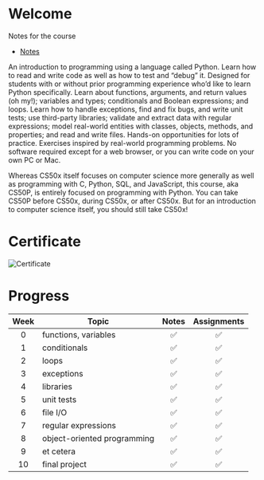 # Welcome

Notes for the course

- [Notes](https://cs50.harvard.edu/python/2022/notes/)

An introduction to programming using a language called Python. Learn how to read and write code as well as how to test and “debug” it. Designed for students with or without prior programming experience who’d like to learn Python specifically. Learn about functions, arguments, and return values (oh my!); variables and types; conditionals and Boolean expressions; and loops. Learn how to handle exceptions, find and fix bugs, and write unit tests; use third-party libraries; validate and extract data with regular expressions; model real-world entities with classes, objects, methods, and properties; and read and write files. Hands-on opportunities for lots of practice. Exercises inspired by real-world programming problems. No software required except for a web browser, or you can write code on your own PC or Mac.

Whereas CS50x itself focuses on computer science more generally as well as programming with C, Python, SQL, and JavaScript, this course, aka CS50P, is entirely focused on programming with Python. You can take CS50P before CS50x, during CS50x, or after CS50x. But for an introduction to computer science itself, you should still take CS50x!

# Certificate

![Certificate](https://certificates.cs50.io/5097698f-8ab9-460a-9b06-fd42729f8935.png?size=A4 "Certificate")

# Progress

| Week | Topic                       | Notes | Assignments |
| :--: | --------------------------- | :---: | :---------: |
| 0    | functions, variables        | ✅    | ✅          |
| 1    | conditionals                | ✅    | ✅          |
| 2    | loops                       | ✅    | ✅          |
| 3    | exceptions                  | ✅    | ✅          |
| 4    | libraries                   | ✅    | ✅          |
| 5    | unit tests                  | ✅    | ✅          |
| 6    | file I/O                    | ✅    | ✅          |
| 7    | regular expressions         | ✅    | ✅          |
| 8    | object-oriented programming | ✅    | ✅          |
| 9    | et cetera                   | ✅    | ✅          |
| 10   | final project               | ✅    | ✅          |
